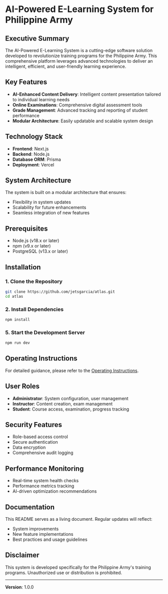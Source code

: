 # AI-Powered E-Learning System for Philippine Army

## Executive Summary

The AI-Powered E-Learning System is a cutting-edge software solution developed to revolutionize training programs for the Philippine Army. This comprehensive platform leverages advanced technologies to deliver an intelligent, efficient, and user-friendly learning experience.

## Key Features

- **AI-Enhanced Content Delivery**: Intelligent content presentation tailored to individual learning needs
- **Online Examinations**: Comprehensive digital assessment tools
- **Grade Management**: Advanced tracking and reporting of student performance
- **Modular Architecture**: Easily updatable and scalable system design

## Technology Stack

- **Frontend**: Next.js
- **Backend**: Node.js
- **Database ORM**: Prisma
- **Deployment**: Vercel

## System Architecture

The system is built on a modular architecture that ensures:
- Flexibility in system updates
- Scalability for future enhancements
- Seamless integration of new features

## Prerequisites

- Node.js (v18.x or later)
- npm (v9.x or later)
- PostgreSQL (v13.x or later)

## Installation

### 1. Clone the Repository

```bash
git clone https://github.com/jetsgarcia/atlas.git
cd atlas
```

### 2. Install Dependencies

```bash
npm install
```

### 5. Start the Development Server

```bash
npm run dev
```

## Operating Instructions
For detailed guidance, please refer to the [Operating Instructions](https://github.com/jetsgarcia/atlas-documentation/blob/main/Operating%20Instructions.md).


## User Roles

- **Administrator**: System configuration, user management
- **Instructor**: Content creation, exam management
- **Student**: Course access, examination, progress tracking

## Security Features

- Role-based access control
- Secure authentication
- Data encryption
- Comprehensive audit logging

## Performance Monitoring

- Real-time system health checks
- Performance metrics tracking
- AI-driven optimization recommendations

## Documentation

This README serves as a living document. Regular updates will reflect:
- System improvements
- New feature implementations
- Best practices and usage guidelines


## Disclaimer

This system is developed specifically for the Philippine Army's training programs. Unauthorized use or distribution is prohibited.

---

**Version**: 1.0.0  
